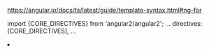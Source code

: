 https://angular.io/docs/ts/latest/guide/template-syntax.html#ng-for

import {CORE_DIRECTIVES} from 'angular2/angular2';
...
    directives: [CORE_DIRECTIVES],
    ...

<li *ng-for="#hero of heroes">

